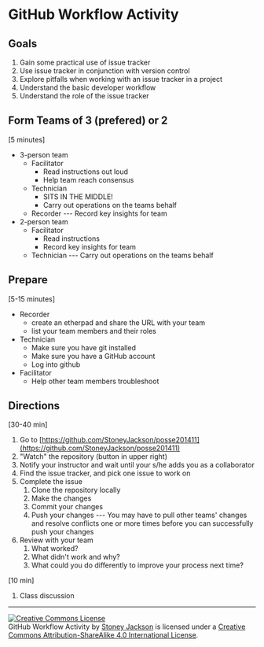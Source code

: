 # GitHub Workflow Activity

## Goals

1. Gain some practical use of issue tracker
1. Use issue tracker in conjunction with version control
1. Explore pitfalls when working with an issue tracker in a project
1. Understand the basic developer workflow
1. Understand the role of the issue tracker


## Form Teams of 3 (prefered) or 2
[5 minutes]

- 3-person team
    - Facilitator
        - Read instructions out loud
        - Help team reach consensus
    - Technician
        - SITS IN THE MIDDLE!
        - Carry out operations on the teams behalf
    - Recorder --- Record key insights for team
- 2-person team
    - Facilitator
        - Read instructions
        - Record key insights for team
    - Technician --- Carry out operations on the teams behalf


## Prepare
[5-15 minutes]

- Recorder
    - create an etherpad and share the URL with your team
    - list your team members and their roles
- Technician
    - Make sure you have git installed
    - Make sure you have a GitHub account
    - Log into github
- Facilitator
    - Help other team members troubleshoot


## Directions
[30-40 min]

1. Go to
   [https://github.com/StoneyJackson/posse201411](https://github.com/StoneyJackson/posse201411)
1. "Watch" the repository (button in upper right)
1. Notify your instructor and wait until your s/he adds you as a collaborator
1. Find the issue tracker, and pick one issue to work on
1. Complete the issue
    1. Clone the repository locally
    1. Make the changes
    1. Commit your changes
    1. Push your changes --- You may have to pull other teams' changes and
       resolve conflicts one or more times before you can successfully push your
       changes
1. Review with your team
    1. What worked?
    1. What didn't work and why?
    1. What could you do differently to improve your process next time?

[10 min]

1. Class discussion

---------
<footer>
<a rel="license" href="http://creativecommons.org/licenses/by-sa/4.0/"><img
  alt="Creative Commons License" style="border-width:0"
  src="https://i.creativecommons.org/l/by-sa/4.0/88x31.png" /></a><br /><span
  xmlns:dct="http://purl.org/dc/terms/" property="dct:title">GitHub Workflow
  Activity</span> by <a xmlns:cc="http://creativecommons.org/ns#"
  href="https://github.com/StoneyJackson" property="cc:attributionName"
  rel="cc:attributionURL">Stoney Jackson</a> is licensed under a <a
  rel="license" href="http://creativecommons.org/licenses/by-sa/4.0/">Creative
  Commons Attribution-ShareAlike 4.0 International License</a>.
</footer>
